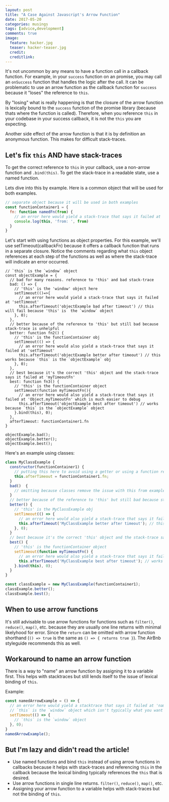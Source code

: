 ```yaml
---
layout: post
title: "A Case Against Javascript's Arrow Function"
date: 2017-05-20
categories: musings
tags: [advice,development]
comments: true
image:
  feature: hacker.jpg
  teaser: hacker-teaser.jpg
  credit:
  creditlink:
---
```


It's not uncommon by any means to have a function call in a callback function. For example, in your `success` function on an promise, you may call an `onSuccess` function that handles the logic after the call. It can be problematic to use an arrow function as the callback function for `success` because it "loses" the reference to `this`.

By "losing" what is really happening is that the closure of the arrow function is lexically bound to the `success` function of the promise library (because thats where the function is called). Therefore, when you reference `this` in your codebase in your success callback, it is not the `this` you are expecting.

Another side effect of the arrow function is that it is by definition an anonymous function. This makes for difficult stack-traces. 

## Let's fix `this` AND have stack-traces

To get the correct reference to `this` in your callback, use a non-arrow function and `.bind(this)`. To get the stack-trace in a readable state, use a named function.

Lets dive into this by example. Here is a common object that will be used for both examples.

```javascript
// separate object because it will be used in both examples
const functionContainer1 = {
  fn: function namedFn(from) {
    // an error here would yield a stack-trace that says it failed at 'namedFn'
    console.log(this, 'from: ', from)
  }
}
```

Let's start with using functions as object properties. For this example, we'll use setTimeout(callbackFn) because it offers a callback function that runs in a separate closure. Notice the comments regarding what `this` object references at each step of the functions as well as where the stack-trace will indicate an error occurred.

```
// `this` is the `window` object
const objectExample = {
  // bad for many reasons. reference to 'this' and bad stack-trace
  bad: () => {
    // 'this' is the 'window' object here
    setTimeout(()=>{
      // an error here would yield a stack-trace that says it failed at 'setTimeout'
      this.afterTimeout('objectExample bad after timeout') // this will fail because 'this' is  the `window` object
    }, 0);
  },
  // better because of the reference to 'this' but still bad because stack-trace is unhelpful
  better: function fn2() {
    // 'this' is the functionContainer obj
    setTimeout(() => {
      // an error here would also yield a stack-trace that says it failed at 'setTimeout'
      this.afterTimeout('objectExample better after timeout') // this works because `this` is the `objectExample` obj
    }, 0);
  },
  // best because it's the correct 'this' object and the stack-trace says it failed at 'myTimeoutFn'
  best: function fn3() {
    // 'this' is the functionContainer object
    setTimeout(function myTimeoutFn(){
      // an error here would also yield a stack-trace that says it failed at 'Object.myTimeoutFn' which is much easier to debug
      this.afterTimeout('objectExample best after timeout') // works because `this` is the `objectExample` object
    }.bind(this), 0);
  },
  afterTimeout: functionContainer1.fn
}

objectExample.bad();
objectExample.better();
objectExample.best();

```

Here's an example using classes:

```javascript
class MyClassExample {
  constructor(functionContainer1) {
    // putting this here to avoid using a getter or using a function return
    this.afterTimeout = functionContainer1.fn;
  }
  bad()  {
    // omitting because classes remove the issue with this from example 1
  }
  // better because of the reference to 'this' but still bad because stack-trace is unhelpful
  better() {
    // 'this' is the MyClassExample obj
    setTimeout(() => {
      // an error here would also yield a stack-trace that says it failed at 'setTimeout'
      this.afterTimeout('MyClassExample better after timeout'); // this works because `this` is the `MyClassExample` obj
    }, 0);
  }
  // best because it's the correct 'this' object and the stack-trace says it failed at 'myTimeoutFn'
  best() {
    // 'this' is the functionContainer object
    setTimeout(function myTimeoutFn() {
      // an error here would also yield a stack-trace that says it failed at 'MyClassExample.myTimeoutFn' which is much easier to debug
      this.afterTimeout('MyClassExample best after timeout'); // works because `this` is the `MyClassExample` object
    }.bind(this), 0);
  }
}

const classExample = new MyClassExample(functionContainer1);
classExample.better();
classExample.best();
```

## When to use arrow functions

It's still advisable to use arrow functions for functions such as `filter()`, `reduce()`, `map()`, etc. because they are usually one line returns with minimal likelyhood for error. Since the `return` can be omitted with arrow function shorthand (`() => true` is the same as `() => { returns true }`). The AirBnb styleguide recommends this as well.


## Workaround to name an arrow function

There is a way to "name" an arrow function by assigning it to a variable first. This helps with stacktraces but still lends itself to the issue of lexical binding of `this`.

Example:

```javascript
const namedArrowExample = () => {
  // an error here would yield a stacktrace that says it failed at 'namedArrowExample' which is ideal but...
  // `this` is the `window` object which isn't typically what you want
  setTimeout(() => {
    // `this` is the `window` object
  }, 0);
}
namedArrowExample();
```

## But I'm lazy and didn't read the article!

* Use named functions and bind `this` instead of using arrow functions in callbacks because it helps with stack-traces and referencing `this` in the callback because the lexical binding typically references the `this` that is desired.
* Use arrow functions in single line returns. `filter()`, `reduce()`, `map()`, etc.
* Assigning your arrow function to a variable helps with stack-traces but not the binding of `this`.

